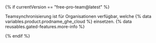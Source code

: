 {% if currentVersion == "free-pro-team@latest" %}

Teamsynchronisierung ist für Organisationen verfügbar, welche {% data variables.product.prodname_ghe_cloud %} einsetzen. {% data reusables.gated-features.more-info %}

{% endif %}
